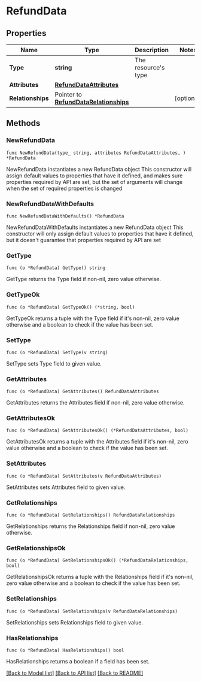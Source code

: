 # RefundData

## Properties

Name | Type | Description | Notes
------------ | ------------- | ------------- | -------------
**Type** | **string** | The resource&#39;s type | 
**Attributes** | [**RefundDataAttributes**](RefundDataAttributes.md) |  | 
**Relationships** | Pointer to [**RefundDataRelationships**](RefundDataRelationships.md) |  | [optional] 

## Methods

### NewRefundData

`func NewRefundData(type_ string, attributes RefundDataAttributes, ) *RefundData`

NewRefundData instantiates a new RefundData object
This constructor will assign default values to properties that have it defined,
and makes sure properties required by API are set, but the set of arguments
will change when the set of required properties is changed

### NewRefundDataWithDefaults

`func NewRefundDataWithDefaults() *RefundData`

NewRefundDataWithDefaults instantiates a new RefundData object
This constructor will only assign default values to properties that have it defined,
but it doesn't guarantee that properties required by API are set

### GetType

`func (o *RefundData) GetType() string`

GetType returns the Type field if non-nil, zero value otherwise.

### GetTypeOk

`func (o *RefundData) GetTypeOk() (*string, bool)`

GetTypeOk returns a tuple with the Type field if it's non-nil, zero value otherwise
and a boolean to check if the value has been set.

### SetType

`func (o *RefundData) SetType(v string)`

SetType sets Type field to given value.


### GetAttributes

`func (o *RefundData) GetAttributes() RefundDataAttributes`

GetAttributes returns the Attributes field if non-nil, zero value otherwise.

### GetAttributesOk

`func (o *RefundData) GetAttributesOk() (*RefundDataAttributes, bool)`

GetAttributesOk returns a tuple with the Attributes field if it's non-nil, zero value otherwise
and a boolean to check if the value has been set.

### SetAttributes

`func (o *RefundData) SetAttributes(v RefundDataAttributes)`

SetAttributes sets Attributes field to given value.


### GetRelationships

`func (o *RefundData) GetRelationships() RefundDataRelationships`

GetRelationships returns the Relationships field if non-nil, zero value otherwise.

### GetRelationshipsOk

`func (o *RefundData) GetRelationshipsOk() (*RefundDataRelationships, bool)`

GetRelationshipsOk returns a tuple with the Relationships field if it's non-nil, zero value otherwise
and a boolean to check if the value has been set.

### SetRelationships

`func (o *RefundData) SetRelationships(v RefundDataRelationships)`

SetRelationships sets Relationships field to given value.

### HasRelationships

`func (o *RefundData) HasRelationships() bool`

HasRelationships returns a boolean if a field has been set.


[[Back to Model list]](../README.md#documentation-for-models) [[Back to API list]](../README.md#documentation-for-api-endpoints) [[Back to README]](../README.md)


